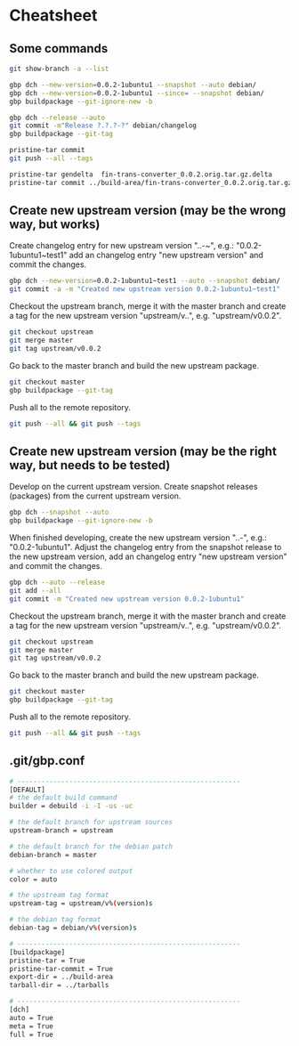 # Cheatsheet
## Some commands
```bash
git show-branch -a --list

gbp dch --new-version=0.0.2-1ubuntu1 --snapshot --auto debian/
gbp dch --new-version=0.0.2-1ubuntu1 --since= --snapshot debian/
gbp buildpackage --git-ignore-new -b

gbp dch --release --auto
git commit -m"Release ?.?.?-?" debian/changelog
gbp buildpackage --git-tag

pristine-tar commit
git push --all --tags

pristine-tar gendelta  fin-trans-converter_0.0.2.orig.tar.gz.delta
pristine-tar commit ../build-area/fin-trans-converter_0.0.2.orig.tar.gz
```

## Create new upstream version (may be the wrong way, but works)
Create changelog entry for new upstream version
"<major>.<minor>.<patch>-<debianversion><distribution><distroversion>~<testversion>",
e.g.: "0.0.2-1ubuntu1~test1" add an changelog entry "new upstream version" and commit
the changes.
```bash
gbp dch --new-version=0.0.2-1ubuntu1~test1 --auto --snapshot debian/
git commit -a -m "Created new upstream version 0.0.2-1ubuntu1~test1"
```

Checkout the upstream branch, merge it with the master branch and create a tag
for the new upstream version "upstream/v<major>.<minor>.<patch>",
e.g. "upstream/v0.0.2".
```bash
git checkout upstream
git merge master
git tag upstream/v0.0.2
```

Go back to the master branch and build the new upstream package.
```bash
git checkout master
gbp buildpackage --git-tag
```

Push all to the remote repository.
```bash
git push --all && git push --tags
```

## Create new upstream version (may be the right way, but needs to be tested)
Develop on the current upstream version. Create snapshot releases (packages) 
from the current upstream version. 
```bash
gbp dch --snapshot --auto
gbp buildpackage --git-ignore-new -b
```

When finished developing, create the new upstream version 
"<major>.<minor>.<patch>-<debianversion><distribution><distroversion>", 
e.g.: "0.0.2-1ubuntu1". Adjust the changelog entry from the snapshot release 
to the new upstream version, add an changelog entry "new upstream version" and commit
the changes.
```bash
gbp dch --auto --release
git add --all
git commit -m "Created new upstream version 0.0.2-1ubuntu1"
```

Checkout the upstream branch, merge it with the master branch and create a tag
for the new upstream version "upstream/v<major>.<minor>.<patch>",
e.g. "upstream/v0.0.2".
```bash
git checkout upstream
git merge master
git tag upstream/v0.0.2
```

Go back to the master branch and build the new upstream package.
```bash
git checkout master
gbp buildpackage --git-tag
```

Push all to the remote repository.
```bash
git push --all && git push --tags
```

## .git/gbp.conf
```bash
# --------------------------------------------------------
[DEFAULT]
# the default build command
builder = debuild -i -I -us -uc

# the default branch for upstream sources
upstream-branch = upstream

# the default branch for the debian patch
debian-branch = master

# whether to use colored output
color = auto

# the upstream tag format
upstream-tag = upstream/v%(version)s

# the debian tag format
debian-tag = debian/v%(version)s

# --------------------------------------------------------
[buildpackage]
pristine-tar = True
pristine-tar-commit = True
export-dir = ../build-area
tarball-dir = ../tarballs

# --------------------------------------------------------
[dch]
auto = True
meta = True
full = True
```

